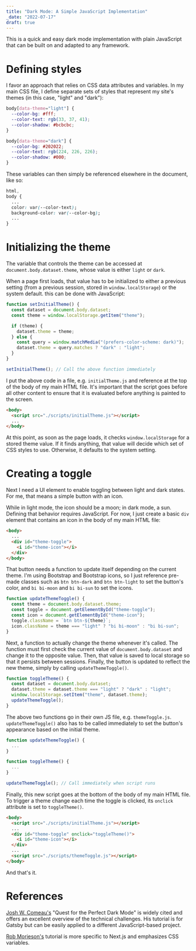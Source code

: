 ```yaml
---
title: "Dark Mode: A Simple JavaScript Implementation"
_date: "2022-07-17"
draft: true
---
```


This is a quick and easy dark mode implementation with plain JavaScript that can be built on and adapted to any framework.

# Defining styles

I favor an approach that relies on CSS data attributes and variables. In my main CSS file, I define separate sets of styles that represent my site's themes (in this case, "light" and "dark"):

```css
body[data-theme="light"] {
  --color-bg: #fff;
  --color-text: rgb(33, 37, 41);
  --color-shadow: #bcbcbc;
}

body[data-theme="dark"] {
  --color-bg: #202022;
  --color-text: rgb(224, 226, 226);
  --color-shadow: #000;
}
```

These variables can then simply be referenced elsewhere in the document, like so:

```css
html,
body {
  ...
  color: var(--color-text);
  background-color: var(--color-bg);
  ...
}
```
# Initializing the theme

The variable that controls the theme can be accessed at `document.body.dataset.theme`, whose value is either `light` or `dark`. 

When a page first loads, that value has to be initialized to either a previous setting (from a previous session, stored in `window.localStorage`) or the system default. this can be done with JavaScript:

```js
function setInitialTheme() {
  const dataset = document.body.dataset;
  const theme = window.localStorage.getItem("theme");

  if (theme) {
    dataset.theme = theme;
  } else {
    const query = window.matchMedia("(prefers-color-scheme: dark)");
    dataset.theme = query.matches ? "dark" : "light";
  }
}

setInitialTheme(); // Call the above function immediately
```

I put the above code in a file, e.g. `initialTheme.js` and reference at the top of the body of my main HTML file. It's important that the script goes before all other content to ensure that it is evaluated before anything is painted to the screen.

```html
<body>
  <script src="./scripts/initialTheme.js"></script>
  ...
</body>
```

At this point, as soon as the page loads, it checks `window.localStorage` for a stored theme value. If it finds anything, that value will decide which set of CSS styles to use. Otherwise, it defaults to the system setting.

# Creating a toggle

Next I need a UI element to enable toggling between light and dark states. For me, that means a simple button with an icon. 

While in light mode, the icon should be a moon; in dark mode, a sun. Defining that behavior requires JavaScript. For now, I just create a basic `div` element that contains an icon in the body of my main HTML file:

```html
<body>
  ...
  <div id="theme-toggle">
    <i id="theme-icon"></i>
  </div>
</body>
```

That button needs a function to update itself depending on the current theme. I'm using Bootstrap and Bootstrap icons, so I just reference pre-made classes such as `btn btn-dark` and `btn btn-light` to set the button's color, and `bi bi-moon` and `bi bi-sun` to set the icons.

```js
function updateThemeToggle() {
  const theme = document.body.dataset.theme;
  const toggle = document.getElementById("theme-toggle");
  const icon = document.getElementById("theme-icon");
  toggle.className = `btn btn-${theme}`;
  icon.className = theme === "light" ? "bi bi-moon" : "bi bi-sun";
}
```

Next, a function to actually change the theme whenever it's called. The function must first check the current value of `document.body.dataset` and change it to the opposite value. Then, that value is saved to local storage so that it persists between sessions. Finally, the button is updated to reflect the new theme, simply by calling `updateThemeToggle()`.

```js
function toggleTheme() {
  const dataset = document.body.dataset;
  dataset.theme = dataset.theme === "light" ? "dark" : "light";
  window.localStorage.setItem("theme", dataset.theme);
  updateThemeToggle();
}
```

The above two functions go in their own JS file, e.g. `themeToggle.js`. `updateThemeToggle()` also has to be called immediately to set the button's appearance based on the initial theme.

```js
function updateThemeToggle() {
  ...
}

function toggleTheme() {
  ...
}

updateThemeToggle(); // Call immediately when script runs
```

Finally, this new script goes at the bottom of the body of my main HTML file. To trigger a theme change each time the toggle is clicked, its `onclick` attribute is set to `toggleTheme()`.

```html
<body>
  <script src="./scripts/initialTheme.js"></script>
  ...
  <div id="theme-toggle" onclick="toggleTheme()">
    <i id="theme-icon"></i>
  </div>
  ...
  <script src="./scripts/themeToggle.js"></script>
</body>
```

And that's it.

# References

[Josh W. Comeau's](https://www.joshwcomeau.com/react/dark-mode/) "Quest for the Perfect Dark Mode" is widely cited and offers an excellent overview of the technical challenges. His tutorial is for Gatsby but can be easily applied to a different JavaScript-based project. 

[Rob Morieson's](https://electricanimals.com/articles/next-js-dark-mode-toggle) tutorial is more specific to Next.js and emphasizes CSS variables.